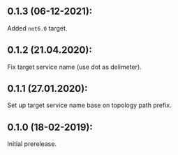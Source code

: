 ## 0.1.3 (06-12-2021):

Added `net6.0` target.

## 0.1.2 (21.04.2020):

Fix target service name (use dot as delimeter).

## 0.1.1 (27.01.2020):

Set up target service name base on topology path prefix.

## 0.1.0 (18-02-2019): 

Initial prerelease.
